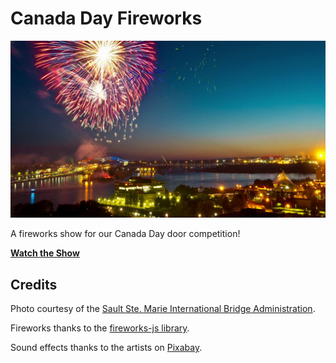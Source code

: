 # Canada Day Fireworks

![Fireworks over Sault Ste. Marie](demo.gif)

A fireworks show for our Canada Day door competition!

**[Watch the Show](https://cityssm.github.io/canada-day-fireworks/)**

## Credits

Photo courtesy of the
[Sault Ste. Marie International Bridge Administration](https://www.saultbridge.com/sault-ste-marie-bridge-authority/50th-anniversary/50th-anniversary-bridge-fireworks-and-st-marys-river-2012/).

Fireworks thanks to the [fireworks-js library](https://fireworks.js.org/).

Sound effects thanks to the artists on [Pixabay](https://pixabay.com/sound-effects/search/fireworks/).
